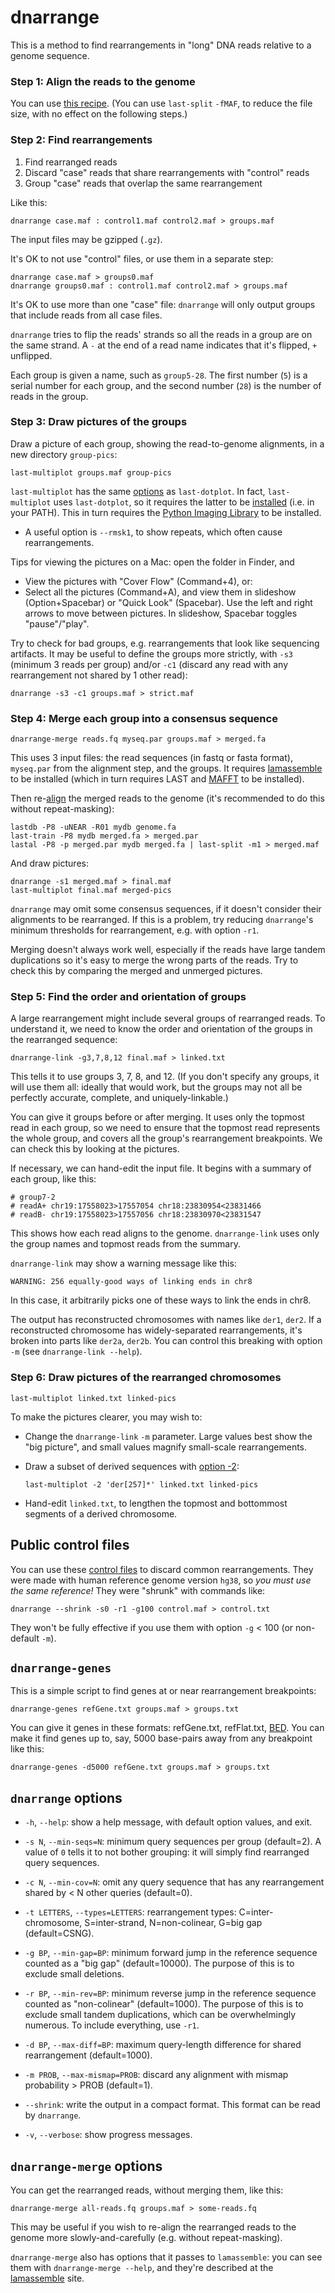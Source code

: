 # dnarrange

This is a method to find rearrangements in "long" DNA reads relative
to a genome sequence.

### Step 1: Align the reads to the genome

You can use [this
recipe](https://github.com/mcfrith/last-rna/blob/master/last-long-reads.md).
(You can use `last-split` `-fMAF`, to reduce the file size, with no
effect on the following steps.)

### Step 2: Find rearrangements

1. Find rearranged reads
2. Discard "case" reads that share rearrangements with "control" reads
3. Group "case" reads that overlap the same rearrangement

Like this:

    dnarrange case.maf : control1.maf control2.maf > groups.maf

The input files may be gzipped (`.gz`).

It's OK to not use "control" files, or use them in a separate step:

    dnarrange case.maf > groups0.maf
    dnarrange groups0.maf : control1.maf control2.maf > groups.maf

It's OK to use more than one "case" file: `dnarrange` will only output
groups that include reads from all case files.

`dnarrange` tries to flip the reads' strands so all the reads in a
group are on the same strand.  A `-` at the end of a read name
indicates that it's flipped, `+` unflipped.

Each group is given a name, such as `group5-28`.  The first number
(`5`) is a serial number for each group, and the second number (`28`)
is the number of reads in the group.

### Step 3: Draw pictures of the groups

Draw a picture of each group, showing the read-to-genome alignments,
in a new directory `group-pics`:

    last-multiplot groups.maf group-pics

`last-multiplot` has the same
[options](http://last.cbrc.jp/doc/last-dotplot.html) as
`last-dotplot`.  In fact, `last-multiplot` uses `last-dotplot`, so it
requires the latter to be
[installed](http://last.cbrc.jp/doc/last.html) (i.e. in your PATH).
This in turn requires the [Python Imaging
Library](https://pillow.readthedocs.io/) to be installed.

* A useful option is `--rmsk1`, to show repeats, which often cause
  rearrangements.

Tips for viewing the pictures on a Mac: open the folder in Finder, and

* View the pictures with "Cover Flow" (Command+4), or:
* Select all the pictures (Command+A), and view them in slideshow
  (Option+Spacebar) or "Quick Look" (Spacebar).  Use the left and
  right arrows to move between pictures.  In slideshow, Spacebar
  toggles "pause"/"play".

Try to check for bad groups, e.g. rearrangements that look like
sequencing artifacts.  It may be useful to define the groups more
strictly, with `-s3` (minimum 3 reads per group) and/or `-c1` (discard
any read with any rearrangement not shared by 1 other read):

    dnarrange -s3 -c1 groups.maf > strict.maf

### Step 4: Merge each group into a consensus sequence

    dnarrange-merge reads.fq myseq.par groups.maf > merged.fa

This uses 3 input files: the read sequences (in fastq or fasta
format), `myseq.par` from the alignment step, and the groups.  It
requires [lamassemble][] to be installed (which in turn requires LAST
and [MAFFT][] to be installed).

Then
re-[align](https://github.com/mcfrith/last-rna/blob/master/last-long-reads.md)
the merged reads to the genome (it's recommended to do this without
repeat-masking):

    lastdb -P8 -uNEAR -R01 mydb genome.fa
    last-train -P8 mydb merged.fa > merged.par
    lastal -P8 -p merged.par mydb merged.fa | last-split -m1 > merged.maf

And draw pictures:

    dnarrange -s1 merged.maf > final.maf
    last-multiplot final.maf merged-pics

`dnarrange` may omit some consensus sequences, if it doesn't consider
their alignments to be rearranged.  If this is a problem, try reducing
`dnarrange`'s minimum thresholds for rearrangement, e.g. with option
`-r1`.

Merging doesn't always work well, especially if the reads have large
tandem duplications so it's easy to merge the wrong parts of the
reads.  Try to check this by comparing the merged and unmerged
pictures.

### Step 5: Find the order and orientation of groups

A large rearrangement might include several groups of rearranged
reads.  To understand it, we need to know the order and orientation of
the groups in the rearranged sequence:

    dnarrange-link -g3,7,8,12 final.maf > linked.txt

This tells it to use groups 3, 7, 8, and 12.  (If you don't specify
any groups, it will use them all: ideally that would work, but the
groups may not all be perfectly accurate, complete, and
uniquely-linkable.)

You can give it groups before or after merging.  It uses only the
topmost read in each group, so we need to ensure that the topmost read
represents the whole group, and covers all the group's rearrangement
breakpoints.  We can check this by looking at the pictures.

If necessary, we can hand-edit the input file.  It begins with a
summary of each group, like this:

    # group7-2
    # readA+ chr19:17558023>17557054 chr18:23830954<23831466
    # readB- chr19:17558023>17557056 chr18:23830970<23831547

This shows how each read aligns to the genome.  `dnarrange-link` uses
only the group names and topmost reads from the summary.

`dnarrange-link` may show a warning message like this:

    WARNING: 256 equally-good ways of linking ends in chr8

In this case, it arbitrarily picks one of these ways to link the ends
in chr8.

The output has reconstructed chromosomes with names like `der1`,
`der2`.  If a reconstructed chromosome has widely-separated
rearrangements, it's broken into parts like `der2a`, `der2b`.  You can
control this breaking with option `-m` (see `dnarrange-link --help`).

### Step 6: Draw pictures of the rearranged chromosomes

    last-multiplot linked.txt linked-pics

To make the pictures clearer, you may wish to:

* Change the `dnarrange-link` `-m` parameter.  Large values best show
  the "big picture", and small values magnify small-scale
  rearrangements.

* Draw a subset of derived sequences with [option
  -2](http://last.cbrc.jp/doc/last-dotplot.html#choosing-sequences):

      last-multiplot -2 'der[257]*' linked.txt linked-pics

* Hand-edit `linked.txt`, to lengthen the topmost and bottommost
  segments of a derived chromosome.

## Public control files

You can use these [control files](https://zenodo.org/record/3445550)
to discard common rearrangements.  They were made with human reference
genome version `hg38`, so *you must use the same reference!* They were
"shrunk" with commands like:

    dnarrange --shrink -s0 -r1 -g100 control.maf > control.txt

They won't be fully effective if you use them with option `-g` < 100
(or non-default `-m`).

## `dnarrange-genes`

This is a simple script to find genes at or near rearrangement
breakpoints:

    dnarrange-genes refGene.txt groups.maf > groups.txt

You can give it genes in these formats: refGene.txt, refFlat.txt,
[BED][].  You can make it find genes up to, say, 5000 base-pairs away
from any breakpoint like this:

    dnarrange-genes -d5000 refGene.txt groups.maf > groups.txt

## `dnarrange` options

- `-h`, `--help`: show a help message, with default option values, and
  exit.

- `-s N`, `--min-seqs=N`: minimum query sequences per group
  (default=2).  A value of `0` tells it to not bother grouping: it
  will simply find rearranged query sequences.

- `-c N`, `--min-cov=N`: omit any query sequence that has any
  rearrangement shared by < N other queries (default=0).

- `-t LETTERS`, `--types=LETTERS`: rearrangement types:
  C=inter-chromosome, S=inter-strand, N=non-colinear, G=big gap
  (default=CSNG).

- `-g BP`, `--min-gap=BP`: minimum forward jump in the reference
  sequence counted as a "big gap" (default=10000).  The purpose of
  this is to exclude small deletions.

- `-r BP`, `--min-rev=BP`: minimum reverse jump in the reference
  sequence counted as "non-colinear" (default=1000).  The purpose of
  this is to exclude small tandem duplications, which can be
  overwhelmingly numerous.  To include everything, use `-r1`.

- `-d BP`, `--max-diff=BP`: maximum query-length difference for shared
  rearrangement (default=1000).

- `-m PROB`, `--max-mismap=PROB`: discard any alignment with mismap
  probability > PROB (default=1).

- `--shrink`: write the output in a compact format.  This format can
  be read by `dnarrange`.

- `-v`, `--verbose`: show progress messages.

## `dnarrange-merge` options

You can get the rearranged reads, without merging them, like this:

    dnarrange-merge all-reads.fq groups.maf > some-reads.fq

This may be useful if you wish to re-align the rearranged reads to the
genome more slowly-and-carefully (e.g. without repeat-masking).

`dnarrange-merge` also has options that it passes to `lamassemble`:
you can see them with `dnarrange-merge --help`, and they're described
at the [lamassemble] site.

[BED]: https://genome.ucsc.edu/FAQ/FAQformat.html#format1
[MAFFT]: https://mafft.cbrc.jp/alignment/software/
[lamassemble]: https://gitlab.com/mcfrith/lamassemble
